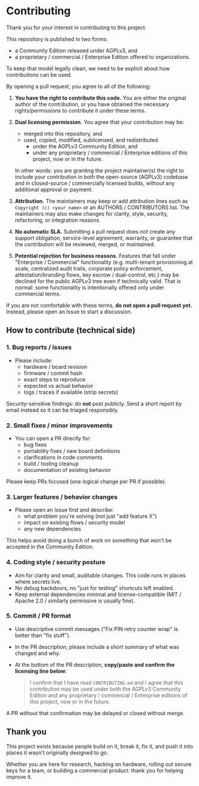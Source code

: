 # Contributing

Thank you for your interest in contributing to this project.

This repository is published in two forms:
- a Community Edition released under AGPLv3, and
- a proprietary / commercial / Enterprise Edition offered to organizations.

To keep that model legally clean, we need to be explicit about how contributions can be used.

By opening a pull request, you agree to all of the following:

1. **You have the right to contribute this code.**
   You are either the original author of the contribution, or you have obtained the necessary rights/permissions to contribute it under these terms.

2. **Dual licensing permission.**
   You agree that your contribution may be:
   - merged into this repository, and
   - used, copied, modified, sublicensed, and redistributed
     - under the AGPLv3 Community Edition, and
     - under any proprietary / commercial / Enterprise editions of this project,
       now or in the future.

   In other words: you are granting the project maintainer(s) the right to include
   your contribution in both the open-source (AGPLv3) codebase and in closed-source /
   commercially licensed builds, without any additional approval or payment.

3. **Attribution.**
   The maintainers may keep or add attribution lines such as
   `Copyright (c) <your name>` or an AUTHORS / CONTRIBUTORS list.
   The maintainers may also make changes for clarity, style, security, refactoring,
   or integration reasons.

4. **No automatic SLA.**
   Submitting a pull request does *not* create any support obligation,
   service-level agreement, warranty, or guarantee that the contribution
   will be reviewed, merged, or maintained.

5. **Potential rejection for business reasons.**
   Features that fall under "Enterprise / Commercial" functionality
   (e.g. multi-tenant provisioning at scale, centralized audit trails,
   corporate policy enforcement, attestation/branding flows, key escrow / dual-control,
   etc.) may be declined for the public AGPLv3 tree even if technically valid.
   That is normal: some functionality is intentionally offered only
   under commercial terms.

If you are not comfortable with these terms, **do not open a pull request yet.**
Instead, please open an Issue to start a discussion.

## How to contribute (technical side)

### 1. Bug reports / issues
- Please include:
  - hardware / board revision
  - firmware / commit hash
  - exact steps to reproduce
  - expected vs actual behavior
  - logs / traces if available (strip secrets)

Security-sensitive findings: do **not** post publicly.
Send a short report by email instead so it can be triaged responsibly.

### 2. Small fixes / minor improvements
- You can open a PR directly for:
  - bug fixes
  - portability fixes / new board definitions
  - clarifications in code comments
  - build / tooling cleanup
  - documentation of existing behavior

Please keep PRs focused (one logical change per PR if possible).

### 3. Larger features / behavior changes
- Please open an Issue first and describe:
  - what problem you're solving (not just "add feature X")
  - impact on existing flows / security model
  - any new dependencies

This helps avoid doing a bunch of work on something that won't be accepted
in the Community Edition.

### 4. Coding style / security posture
- Aim for clarity and small, auditable changes. This code runs in places
  where secrets live.
- No debug backdoors, no "just for testing" shortcuts left enabled.
- Keep external dependencies minimal and license-compatible
  (MIT / Apache 2.0 / similarly permissive is usually fine).

### 5. Commit / PR format
- Use descriptive commit messages ("Fix PIN retry counter wrap" is better than "fix stuff").
- In the PR description, please include a short summary of what was changed and why.
- At the bottom of the PR description, **copy/paste and confirm the licensing line below**:

  > I confirm that I have read `CONTRIBUTING.md` and I agree that this contribution may be used under both the AGPLv3 Community Edition and any proprietary / commercial / Enterprise editions of this project, now or in the future.

A PR without that confirmation may be delayed or closed without merge.

## Thank you

This project exists because people build on it, break it, fix it,
and push it into places it wasn't originally designed to go.

Whether you are here for research, hacking on hardware,
rolling out secure keys for a team, or building a commercial product:
thank you for helping improve it.
